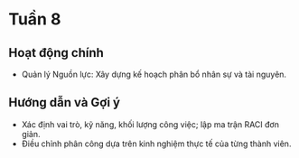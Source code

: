 # Tuần 8

## Hoạt động chính

-   Quản lý Nguồn lực: Xây dựng kế hoạch phân bổ nhân sự và tài nguyên.

## Hướng dẫn và Gợi ý

-   Xác định vai trò, kỹ năng, khối lượng công việc; lập ma trận RACI đơn giản.
-   Điều chỉnh phân công dựa trên kinh nghiệm thực tế của từng thành viên.
